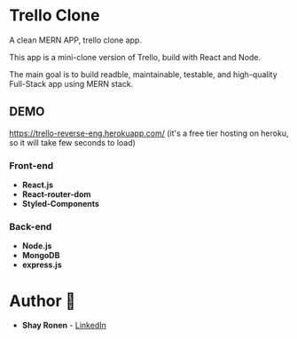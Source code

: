 # Trello Clone

A clean MERN APP, trello clone app.

This app is a mini-clone version of Trello, build with React and Node.

The main goal is to build readble, maintainable, testable, and high-quality Full-Stack app using MERN stack.


## DEMO

https://trello-reverse-eng.herokuapp.com/
(it's a free tier hosting on heroku, so it will take few seconds to load)

### Front-end
- **React.js**
- **React-router-dom** 
- **Styled-Components** 

### Back-end
- **Node.js**
- **MongoDB**
- **express.js**

# Author 🙋

-   **Shay Ronen** - [LinkedIn](https://www.linkedin.com/in/shay-ronen-3434b4172/)
